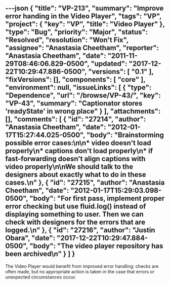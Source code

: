 ---json
{
  "title": "VP-213",
  "summary": "Improve error handing in the Video Player",
  "tags": "VP",
  "project": {
    "key": "VP",
    "title": "Video Player"
  },
  "type": "Bug",
  "priority": "Major",
  "status": "Resolved",
  "resolution": "Won't Fix",
  "assignee": "Anastasia Cheetham",
  "reporter": "Anastasia Cheetham",
  "date": "2011-11-29T08:46:06.829-0500",
  "updated": "2017-12-22T10:29:47.886-0500",
  "versions": [
    "0.1"
  ],
  "fixVersions": [],
  "components": [
    "core"
  ],
  "environment": null,
  "issueLinks": [
    {
      "type": "Dependence",
      "url": "/browse/VP-43/",
      "key": "VP-43",
      "summary": "Captionator stores 'readyState' in wrong place"
    }
  ],
  "attachments": [],
  "comments": [
    {
      "id": "27214",
      "author": "Anastasia Cheetham",
      "date": "2012-01-17T15:27:44.025-0500",
      "body": "Brainstorming possible error cases:\n\n* video doesn't load properly\n* captions don't load properly\n* if fast-forwarding doesn't align captions with video properly\n\nWe should talk to the designers about exactly what to do in these cases.\n"
    },
    {
      "id": "27215",
      "author": "Anastasia Cheetham",
      "date": "2012-01-17T15:29:03.098-0500",
      "body": "For first pass, implement proper error checking but use fluid.log() instead of displaying something to user. Then we can check with designers for the errors that are logged.\n"
    },
    {
      "id": "27216",
      "author": "Justin Obara",
      "date": "2017-12-22T10:29:47.884-0500",
      "body": "The video player repository has been archived\n"
    }
  ]
}
---
The Video Player would benefit from improved error handling: checks are often made, but no appropriate action is taken in the case that errors or unexpected circumstances occur.

        
